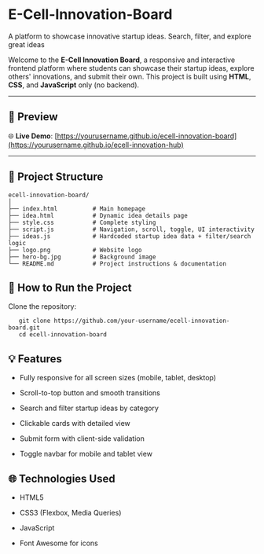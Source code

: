 # E-Cell-Innovation-Board
A platform to showcase innovative startup ideas. Search, filter, and explore great ideas

Welcome to the **E-Cell Innovation Board**, a responsive and interactive frontend platform where students can showcase their startup ideas, explore others' innovations, and submit their own. This project is built using **HTML**, **CSS**, and **JavaScript** only (no backend).

---

## 📸 Preview

🌐 **Live Demo**: [https://yourusername.github.io/ecell-innovation-board](https://yourusername.github.io/ecell-innovation-hub)

---

## 📁 Project Structure

```
ecell-innovation-board/
│
├── index.html          # Main homepage
├── idea.html           # Dynamic idea details page
├── style.css           # Complete styling
├── script.js           # Navigation, scroll, toggle, UI interactivity
├── ideas.js            # Hardcoded startup idea data + filter/search logic
├── logo.png            # Website logo
├── hero-bg.jpg         # Background image
└── README.md           # Project instructions & documentation
```

## 🧠 How to Run the Project

Clone the repository:
``` 
   git clone https://github.com/your-username/ecell-innovation-board.git
   cd ecell-innovation-board
```

## 💡 Features

- Fully responsive for all screen sizes (mobile, tablet, desktop)

- Scroll-to-top button and smooth transitions

- Search and filter startup ideas by category

- Clickable cards with detailed view

- Submit form with client-side validation

- Toggle navbar for mobile and tablet view

 ## 🌐 Technologies Used
 
- HTML5

- CSS3 (Flexbox, Media Queries)

- JavaScript 

- Font Awesome for icons
